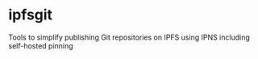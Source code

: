 # ipfsgit
Tools to simplify publishing Git repositories on IPFS using IPNS including self-hosted pinning
